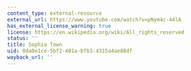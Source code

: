 ```yaml
---
content_type: external-resource
external_url: https://www.youtube.com/watch?v=pNym4c-44lA
has_external_license_warning: true
license: https://en.wikipedia.org/wiki/All_rights_reserved
status: ''
title: Sophia Town
uid: 0da0e1ce-5bf2-401a-bfb3-4315a4ae88df
wayback_url: ''
---
```

